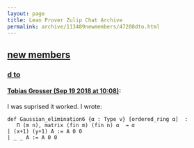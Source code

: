 ```yaml
---
layout: page
title: Lean Prover Zulip Chat Archive 
permalink: archive/113489newmembers/47208dto.html
---
```


## [new members](index.html)
### [d to](47208dto.html)

#### [Tobias Grosser (Sep 19 2018 at 10:08)](https://leanprover.zulipchat.com/#narrow/stream/113489-new%20members/topic/d%20to/near/134217806):
I was suprised it worked. I wrote:
```lean
def Gaussian_elimination6 {α : Type v} [ordered_ring α]  :
   Π (m n), matrix (fin m) (fin n) α  → α
| (x+1) (y+1) A := A 0 0
| _ _ A := A 0 0 
```

